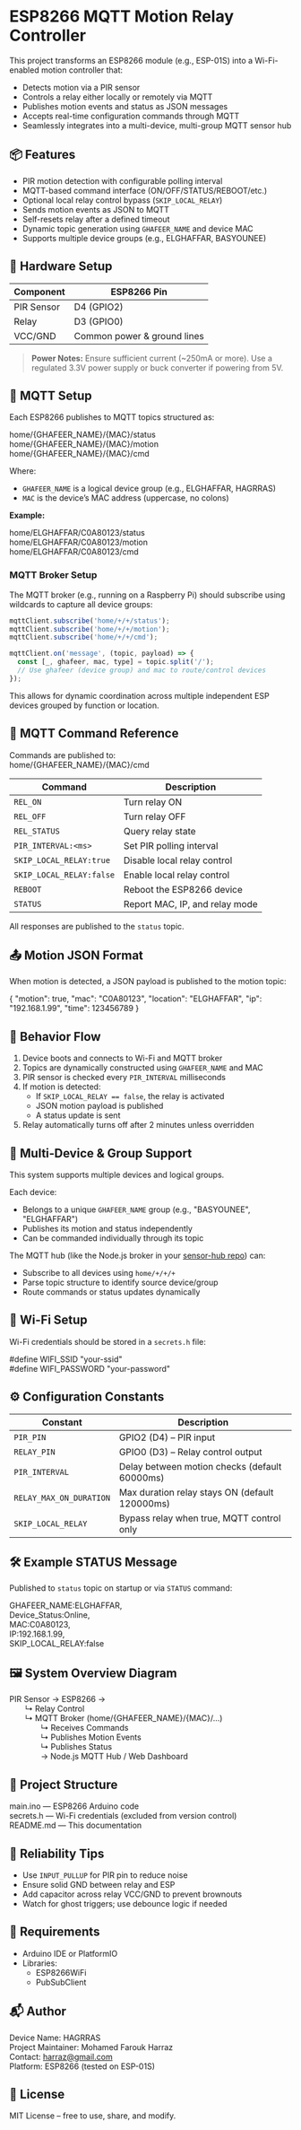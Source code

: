 # ESP8266 MQTT Motion Relay Controller

This project transforms an ESP8266 module (e.g., ESP-01S) into a Wi-Fi-enabled motion controller that:
- Detects motion via a PIR sensor
- Controls a relay either locally or remotely via MQTT
- Publishes motion events and status as JSON messages
- Accepts real-time configuration commands through MQTT
- Seamlessly integrates into a multi-device, multi-group MQTT sensor hub

## 📦 Features

- PIR motion detection with configurable polling interval
- MQTT-based command interface (ON/OFF/STATUS/REBOOT/etc.)
- Optional local relay control bypass (`SKIP_LOCAL_RELAY`)
- Sends motion events as JSON to MQTT
- Self-resets relay after a defined timeout
- Dynamic topic generation using `GHAFEER_NAME` and device MAC
- Supports multiple device groups (e.g., ELGHAFFAR, BASYOUNEE)

## 🔌 Hardware Setup

| Component   | ESP8266 Pin |
|-------------|-------------|
| PIR Sensor  | D4 (GPIO2)  |
| Relay       | D3 (GPIO0)  |
| VCC/GND     | Common power & ground lines |

> **Power Notes:** Ensure sufficient current (~250mA or more). Use a regulated 3.3V power supply or buck converter if powering from 5V.

## 📡 MQTT Setup

Each ESP8266 publishes to MQTT topics structured as:

home/{GHAFEER_NAME}/{MAC}/status  
home/{GHAFEER_NAME}/{MAC}/motion  
home/{GHAFEER_NAME}/{MAC}/cmd

Where:
- `GHAFEER_NAME` is a logical device group (e.g., ELGHAFFAR, HAGRRAS)
- `MAC` is the device’s MAC address (uppercase, no colons)

**Example:**

home/ELGHAFFAR/C0A80123/status  
home/ELGHAFFAR/C0A80123/motion  
home/ELGHAFFAR/C0A80123/cmd

### MQTT Broker Setup

The MQTT broker (e.g., running on a Raspberry Pi) should subscribe using wildcards to capture all device groups:

```js
mqttClient.subscribe('home/+/+/status');
mqttClient.subscribe('home/+/+/motion');
mqttClient.subscribe('home/+/+/cmd');

mqttClient.on('message', (topic, payload) => {
  const [_, ghafeer, mac, type] = topic.split('/');
  // Use ghafeer (device group) and mac to route/control devices
});
```

This allows for dynamic coordination across multiple independent ESP devices grouped by function or location.

## 🧪 MQTT Command Reference

Commands are published to:  
home/{GHAFEER_NAME}/{MAC}/cmd

| Command                    | Description                                      |
|---------------------------|--------------------------------------------------|
| `REL_ON`                  | Turn relay ON                                    |
| `REL_OFF`                 | Turn relay OFF                                   |
| `REL_STATUS`              | Query relay state                                |
| `PIR_INTERVAL:<ms>`       | Set PIR polling interval                         |
| `SKIP_LOCAL_RELAY:true`   | Disable local relay control                      |
| `SKIP_LOCAL_RELAY:false`  | Enable local relay control                       |
| `REBOOT`                  | Reboot the ESP8266 device                        |
| `STATUS`                  | Report MAC, IP, and relay mode                   |

All responses are published to the `status` topic.

## 📤 Motion JSON Format

When motion is detected, a JSON payload is published to the motion topic:

{
  "motion": true,
  "mac": "C0A80123",
  "location": "ELGHAFFAR",
  "ip": "192.168.1.99",
  "time": 123456789
}

## 🧠 Behavior Flow

1. Device boots and connects to Wi-Fi and MQTT broker
2. Topics are dynamically constructed using `GHAFEER_NAME` and MAC
3. PIR sensor is checked every `PIR_INTERVAL` milliseconds
4. If motion is detected:
   - If `SKIP_LOCAL_RELAY == false`, the relay is activated
   - JSON motion payload is published
   - A status update is sent
5. Relay automatically turns off after 2 minutes unless overridden

## 🧩 Multi‑Device & Group Support

This system supports multiple devices and logical groups.

Each device:
- Belongs to a unique `GHAFEER_NAME` group (e.g., "BASYOUNEE", "ELGHAFFAR")
- Publishes its motion and status independently
- Can be commanded individually through its topic

The MQTT hub (like the Node.js broker in your [sensor-hub repo](https://github.com/harraz/home_projects/tree/main/elghaffar-sensor-hub)) can:
- Subscribe to all devices using `home/+/+/+`
- Parse topic structure to identify source device/group
- Route commands or status updates dynamically

## 📶 Wi-Fi Setup

Wi-Fi credentials should be stored in a `secrets.h` file:

#define WIFI_SSID     "your-ssid"  
#define WIFI_PASSWORD "your-password"

## ⚙️ Configuration Constants

| Constant                | Description                                          |
|-------------------------|------------------------------------------------------|
| `PIR_PIN`               | GPIO2 (D4) – PIR input                               |
| `RELAY_PIN`             | GPIO0 (D3) – Relay control output                    |
| `PIR_INTERVAL`          | Delay between motion checks (default 60000ms)       |
| `RELAY_MAX_ON_DURATION` | Max duration relay stays ON (default 120000ms)      |
| `SKIP_LOCAL_RELAY`      | Bypass relay when true, MQTT control only           |

## 🛠 Example STATUS Message

Published to `status` topic on startup or via `STATUS` command:

GHAFEER_NAME:ELGHAFFAR,  
Device_Status:Online,  
MAC:C0A80123,  
IP:192.168.1.99,  
SKIP_LOCAL_RELAY:false

## 🖼️ System Overview Diagram

PIR Sensor → ESP8266 →  
  ↳ Relay Control  
  ↳ MQTT Broker (home/{GHAFEER_NAME}/{MAC}/...)  
    ↳ Receives Commands  
    ↳ Publishes Motion Events  
    ↳ Publishes Status  
    → Node.js MQTT Hub / Web Dashboard

## 📁 Project Structure

main.ino               — ESP8266 Arduino code  
secrets.h              — Wi-Fi credentials (excluded from version control)  
README.md              — This documentation  

## 🧯 Reliability Tips

- Use `INPUT_PULLUP` for PIR pin to reduce noise
- Ensure solid GND between relay and ESP
- Add capacitor across relay VCC/GND to prevent brownouts
- Watch for ghost triggers; use debounce logic if needed

## 🧰 Requirements

- Arduino IDE or PlatformIO
- Libraries:
  - ESP8266WiFi
  - PubSubClient

## 📬 Author

Device Name: HAGRRAS  
Project Maintainer: Mohamed Farouk Harraz  
Contact: harraz@gmail.com  
Platform: ESP8266 (tested on ESP-01S)

## 📄 License

MIT License – free to use, share, and modify.
